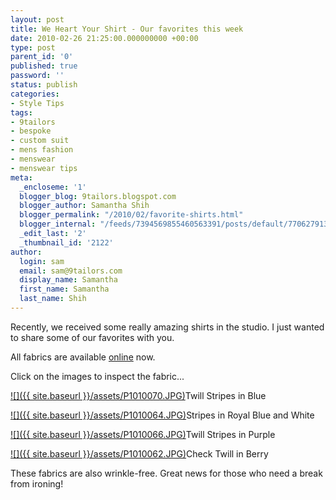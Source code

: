 ```yaml
---
layout: post
title: We Heart Your Shirt - Our favorites this week
date: 2010-02-26 21:25:00.000000000 +00:00
type: post
parent_id: '0'
published: true
password: ''
status: publish
categories:
- Style Tips
tags:
- 9tailors
- bespoke
- custom suit
- mens fashion
- menswear
- menswear tips
meta:
  _encloseme: '1'
  blogger_blog: 9tailors.blogspot.com
  blogger_author: Samantha Shih
  blogger_permalink: "/2010/02/favorite-shirts.html"
  blogger_internal: "/feeds/7394569855460563391/posts/default/7706279138332899236"
  _edit_last: '2'
  _thumbnail_id: '2122'
author:
  login: sam
  email: sam@9tailors.com
  display_name: Samantha
  first_name: Samantha
  last_name: Shih
---
```

Recently, we received some really amazing shirts in the studio. I just wanted to share some of our favorites with you.

All fabrics are available [online](http://www.blogger.com/beta.9tailors.com) now.

Click on the images to inspect the fabric...

[![]({{ site.baseurl }}/assets/P1010070.JPG)](http://3.bp.blogspot.com/_RlJ3L7W6dBw/S4g9fGOUmMI/AAAAAAAAIHo/YU81fFLEmCw/s1600-h/P1010070.JPG)Twill Stripes in Blue

[![]({{ site.baseurl }}/assets/P1010064.JPG)](http://4.bp.blogspot.com/_RlJ3L7W6dBw/S4g9ebk4ZwI/AAAAAAAAIHY/61b7xxs_1eE/s1600-h/P1010064.JPG)Stripes in Royal Blue and White

[![]({{ site.baseurl }}/assets/P1010066.JPG)](http://1.bp.blogspot.com/_RlJ3L7W6dBw/S4g9ertUb5I/AAAAAAAAIHg/DJMrswihJ2U/s1600-h/P1010066.JPG)Twill Stripes in Purple

[![]({{ site.baseurl }}/assets/P1010062.JPG)](http://3.bp.blogspot.com/_RlJ3L7W6dBw/S4g9d7V5ZPI/AAAAAAAAIHQ/EMcAY9xnP-Q/s1600-h/P1010062.JPG)Check Twill in Berry

These fabrics are also wrinkle-free. Great news for those who need a break from ironing!